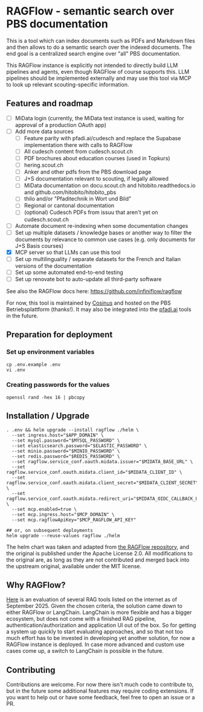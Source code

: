 # RAGFlow - semantic search over PBS documentation

This is a tool which can index documents such as PDFs and Markdown files and then allows to do a semantic search over the indexed documents. The end goal is a centralized search engine over "all" PBS documentation.

This RAGFlow instance is explicitly not intended to directly build LLM pipelines and agents, even though RAGFlow of course supports this. LLM pipelines should be implemented externally and may use this tool via MCP to look up relevant scouting-specific information.

## Features and roadmap
- [ ] MiData login (currently, the MiData test instance is used, waiting for approval of a production OAuth app)
- [ ] Add more data sources
  - [ ] Feature parity with pfadi.ai/cudesch and replace the Supabase implementation there with calls to RAGFlow
  - [ ] All cudesch content from cudesch.scout.ch
  - [ ] PDF brochures about education courses (used in Topkurs)
  - [ ] hering.scout.ch
  - [ ] Anker and other pdfs from the PBS download page
  - [ ] J+S documentation relevant to scouting, if legally allowed
  - [ ] MiData documentation on docu.scout.ch and hitobito.readthedocs.io and github.com/hitobito/hitobito_pbs
  - [ ] thilo and/or "Pfaditechnik in Wort und Bild"
  - [ ] Regional or cantonal documentation
  - [ ] (optional) Cudesch PDFs from issuu that aren't yet on cudesch.scout.ch
- [ ] Automate document re-indexing when some documentation changes
- [ ] Set up multiple datasets / knowledge bases or another way to filter the documents by relevance to common use cases (e.g. only documents for J+S Basis courses)
- [x] MCP server so that LLMs can use this tool
- [ ] Set up multilinguality / separate datasets for the French and Italian versions of the documentation
- [ ] Set up some automated end-to-end testing
- [ ] Set up renovate bot to auto-update all third-party software

See also the RAGFlow docs here: https://github.com/infiniflow/ragflow

For now, this tool is maintained by [Cosinus](https://github.com/carlobeltrame) and hosted on the PBS Betriebsplattform (thanks!). It may also be integrated into the [pfadi.ai](https://github.com/carlobeltrame/pfadi.ai) tools in the future.

## Preparation for deployment

### Set up environment variables

```shell
cp .env.example .env
vi .env
```

### Creating passwords for the values

```shell
openssl rand -hex 16 | pbcopy
```

## Installation / Upgrade

```shell
. .env && helm upgrade --install ragflow ./helm \
  --set ingress.host="$APP_DOMAIN" \
  --set mysql.password="$MYSQL_PASSWORD" \
  --set elasticsearch.password="$ELASTIC_PASSWORD" \
  --set minio.password="$MINIO_PASSWORD" \
  --set redis.password="$REDIS_PASSWORD" \
  --set ragflow.service_conf.oauth.midata.issuer="$MIDATA_BASE_URL" \
  --set ragflow.service_conf.oauth.midata.client_id="$MIDATA_CLIENT_ID" \
  --set ragflow.service_conf.oauth.midata.client_secret="$MIDATA_CLIENT_SECRET" \
  --set ragflow.service_conf.oauth.midata.redirect_uri="$MIDATA_OIDC_CALLBACK_URL" \
  --set mcp.enabled=true \
  --set mcp.ingress.host="$MCP_DOMAIN" \
  --set mcp.ragflowApiKey="$MCP_RAGFLOW_API_KEY"

## or, on subsequent deployments
helm upgrade --reuse-values ragflow ./helm
```

The helm chart was taken and adapted from [the RAGFlow repository](https://github.com/infiniflow/ragflow/tree/main/helm), and the original is published under the Apache License 2.0. All modifications to the original are, as long as they are not contributed and merged back into the upstream original, available under the MIT license.

## Why RAGFlow?

[Here](./pbs-rag-comparison.ods) is an evaluation of several RAG tools listed on the internet as of September 2025. Given the chosen criteria, the solution came down to either RAGFlow or LangChain. LangChain is more flexible and has a bigger ecosystem, but does not come with a finished RAG pipeline, authentication/authorization and application UI out of the box. So for getting a system up quickly to start evaluating approaches, and so that not too much effort has to be invested in developing yet another solution, for now a RAGFlow instance is deployed. In case more advanced and custom use cases come up, a switch to LangChain is possible in the future.

## Contributing

Contributions are welcome. For now there isn't much code to contribute to, but in the future some additional features may require coding extensions. If you want to help out or have some feedback, feel free to open an issue or a PR.
